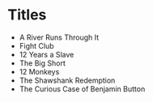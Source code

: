 # Titles

- A River Runs Through It
- Fight Club
- 12 Years a Slave
- The Big Short
- 12 Monkeys
- The Shawshank Redemption
- The Curious Case of Benjamin Button
